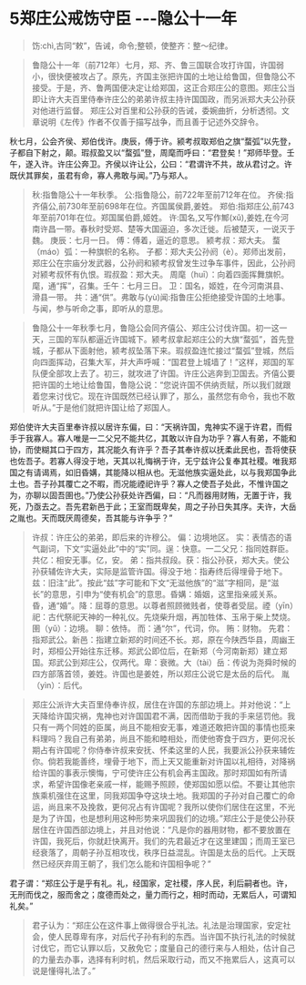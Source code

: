 ﻿# 5郑庄公戒饬守臣    ---隐公十一年    

>饬:chì,古同“敕”，告诫，命令;整顿，使整齐：整～纪律。

>鲁隐公十一年（前712年）七月，郑、齐、鲁三国联合攻打许国，许国弱小，很快便被攻占了。原先，齐国主张把许国的土地让给鲁国，但鲁隐公不接受。于是，齐、鲁两国便决定让给郑国，这正合郑庄公的意图。郑庄公当即让许大夫百里侍奉许庄公的弟弟许叔主持许国国政，而另派郑大夫公孙获对他进行监督。
>郑庄公对百里和公孙获的告诫，委婉曲折，分析透彻。文章说明《左传》作者不仅善于描写战争，而且善于记述外交辞令。

秋七月，公会齐侯、郑伯伐许。庚辰，傅于许。颍考叔取郑伯之旗“蝥弧”以先登，子都自下射之，颠。瑕叔盈又以“蝥弧”登，周麾而呼曰：“君登矣！”郑师毕登。壬午，遂入许。许庄公奔卫。齐侯以许让公，公曰：“君谓许不共，故从君讨之。许既伏其罪矣，虽君有命，寡人弗敢与闻。”乃与郑人。

>秋:指鲁隐公十一年秋季。​
>公:指鲁隐公，前722年至前712年在位。
>齐侯:指齐僖公,前730年至前698年在位。齐国属侯爵,姜姓。
>郑伯:指郑庄公,前743年至前701年在位。郑国属伯爵,姬姓。
>许:国名,又写作鄦(xǔ),姜姓,在今河南许昌一带。春秋时受郑、楚等大国逼迫，多次迁徙。后被楚灭，一说灭于魏。
>庚辰：七月一日。​
>傅：傅着，逼近的意思。​
>颍考叔：郑大夫。
>蝥（máo）弧：一种旗帜的名称。
>子都：郑大夫公孙阏（è）。郑师出发前，郑庄公在宗庙分发武器，公孙阏和颍考叔曾发生过争车事件，因此，公孙阏对颍考叔怀有仇恨。​
>瑕叔盈：郑大夫。​
>周麾（huī）：向着四面挥舞旗帜。麾，通“挥”，召集。​
>壬午：七月三日。​
>卫：国名，姬姓，在今河南淇县、滑县一带。​
>共：通“供”。​
>弗敢与(yù)闻:指鲁庄公拒绝接受许国的土地事。与闻，参与听命之事，即听从的意思。

>鲁隐公十一年秋季七月，鲁隐公会同齐僖公、郑庄公讨伐许国。初一这一天，三国的军队都逼近许国城下。颍考叔拿起郑庄公的大旗“蝥弧”，首先登城，子都从下面射他，颍考叔坠落下来。瑕叔盈连忙接过“蝥弧”登城，然后向四面挥动，召集大军，并大声呼喊：“国君登上城墙了！”这样，郑国的军队便全部攻上去了。初三，就攻进了许国。许庄公逃奔到卫国去。齐僖公要把许国的土地让给鲁国，鲁隐公说：“您说许国不供纳贡赋，所以我们就跟着您来讨伐它。现在许国既然已经认罪了，那么，虽然您有命令，我也不敢听从。”于是他们就把许国让给了郑国人。

郑伯使许大夫百里奉许叔以居许东偏，曰：“天祸许国，鬼神实不逞于许君，而假手于我寡人。寡人唯是一二父兄不能共亿，其敢以许自为功乎？寡人有弟，不能和协，而使糊其口于四方，其况能久有许乎？吾子其奉许叔以抚柔此民也，吾将使获也佐吾子。若寡人得没于地，天其以礼悔祸于许，无宁兹许公复奉其社稷。唯我郑国之有请谒焉，如旧昏媾，其能降以相从也。无滋他族实逼处此，以与我郑国争此土也。吾子孙其覆亡之不暇，而况能禋祀许乎？寡人之使吾子处此，不惟许国之为，亦聊以固吾圉也。”乃使公孙获处许西偏，曰：“凡而器用财贿，无置于许，我死，乃亟去之。吾先君新邑于此；王室而既卑矣，周之子孙日失其序。夫许，大岳之胤也。天而既厌周德矣，吾其能与许争乎？”

>许叔：许庄公的弟弟，即后来的许穆公。
>偏：边境地区。
>实：表情态的语气副词，下文“实逼处此”中的“实”同。逞：快意。​
>一二父兄：指同姓群臣。
>共亿：相安无事。亿，安。
>弟：指共叔段。​
>获：指公孙获，郑大夫。使公孙获辅佐许大夫，实际是监管许国。​
>得没于地：指寿终后得埋骨于地下。​
>兹：旧注“此”。按此“兹”字可能和下文“无滋他族”的“滋”字相同，是“滋长”的意思，引申为“使有机会”的意思。​
>昏媾：婚姻，这里指亲戚关系。昏，通“婚”。​
>降：屈尊的意思。以尊者照顾微贱者，使尊者受屈。​
>禋（yīn）祀：古代祭祀天神的一种礼仪。先烧柴升烟，再加牲体、玉帛于柴上焚烧。​
>圉（yǔ）：边境。
>聊：依恃。
>而：通“尔”，代词，你。
>贿：财物。
>先君：指郑武公。新邑：指建立新郑的时间还不长。郑，原在今陕西华县，周幽王时，郑桓公开始往东迁移。郑武公即位后，在新郑（今河南新郑）建立郑国。郑武公到郑庄公，仅两代。​
>卑：衰微。​
>大（tài）岳：传说为尧舜时候的四方部落首领，姜姓。许国也是姜姓，所以郑庄公说它是太岳的后代。
>胤（yìn）：后代。

>郑庄公派许大夫百里侍奉许叔，居住在许国的东部边境上。并对他说：“上天降给许国灾祸，鬼神也对许国国君不满，因而借助于我的手来惩罚他。我只有一两个同姓的臣属，尚且不能相安无事，难道还敢把许国的事情也揽来料理吗？我自己有弟弟，尚且不能和睦相处，而使他寄食于四方，更何况长期占有许国呢？你侍奉许叔来安抚、怀柔这里的人民，我要派公孙获来辅佐你。倘若我能善终，埋骨于地下，而上天又能重新对许国以礼相待，对降祸给许国的事表示懊悔，宁可使许庄公有机会再主国政。那时郑国如有所请求，希望许国像老亲戚一样，能赐予照顾，使郑国如愿以偿。不要让其他宗族乘机强住在这里，同我郑国争夺这块土地。我郑国的子孙对自己覆亡的命运，尚且来不及挽救，更何况占有许国呢？我所以使你们居住在这里，不光是为了许国，也是想利用这种形势来巩固我们的边境。”郑庄公于是使公孙获居住在许国西部边境上，并且对他说：“凡是你的器用财物，都不要放置在许国，我死后，你就赶快离开。我们的先君最近才在这里建国；而周王室已经衰落了，周朝子孙互相攻伐，秩序日益混乱。许国是太岳的后代。上天既然已经厌弃周王朝了，我们怎么能和许国相争呢？”

君子谓：“郑庄公于是乎有礼。礼，经国家，定社稷，序人民，利后嗣者也。许，无刑而伐之，服而舍之；度德而处之，量力而行之，相时而动，无累后人，可谓知礼矣。”

>君子认为：“郑庄公在这件事上做得很合乎礼法。礼法是治理国家，安定社会，使人民尊卑有序，对后代子孙有利的东西。当许国不执行礼法的时候就讨伐它，而它认罪以后，又赦免它；度量自己的德行来与人相处，估计自己的力量去办事，选择有利时机，然后采取行动，而又不拖累后人，这真可以说是懂得礼法了。”